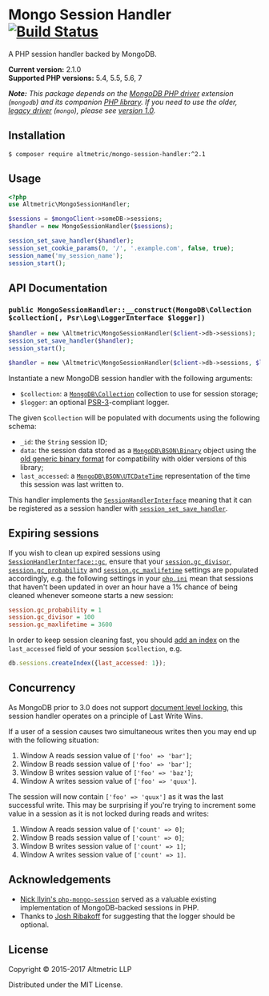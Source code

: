 # Mongo Session Handler [![Build Status](https://travis-ci.org/altmetric/mongo-session-handler.svg?branch=master)](https://travis-ci.org/altmetric/mongo-session-handler)

A PHP session handler backed by MongoDB.

**Current version:** 2.1.0  
**Supported PHP versions:** 5.4, 5.5, 5.6, 7

_**Note:** This package depends on the [MongoDB PHP driver](http://php.net/manual/en/set.mongodb.php) extension (`mongodb`) and its companion [PHP library](https://docs.mongodb.com/php-library/master/). If you need to use the older, [legacy driver](http://php.net/manual/en/book.mongo.php) (`mongo`), please see [version 1.0](https://github.com/altmetric/mongo-session-handler/tree/1.x)._

## Installation

```shell
$ composer require altmetric/mongo-session-handler:^2.1
```

## Usage

```php
<?php
use Altmetric\MongoSessionHandler;

$sessions = $mongoClient->someDB->sessions;
$handler = new MongoSessionHandler($sessions);

session_set_save_handler($handler);
session_set_cookie_params(0, '/', '.example.com', false, true);
session_name('my_session_name');
session_start();
```

## API Documentation

### `public MongoSessionHandler::__construct(MongoDB\Collection $collection[, Psr\Log\LoggerInterface $logger])`

```php
$handler = new \Altmetric\MongoSessionHandler($client->db->sessions);
session_set_save_handler($handler);
session_start();

$handler = new \Altmetric\MongoSessionHandler($client->db->sessions, $logger);
```

Instantiate a new MongoDB session handler with the following arguments:

* `$collection`: a [`MongoDB\Collection`](http://mongodb.github.io/mongo-php-library/classes/collection/) collection to use for session storage;
* `$logger`: an optional [PSR-3](http://www.php-fig.org/psr/psr-3/)-compliant logger.

The given `$collection` will be populated with documents using the following schema:

* `_id`: the `String` session ID;
* `data`: the session data stored as a [`MongoDB\BSON\Binary`](http://php.net/manual/en/class.mongodb-bson-binary.php) object using the [old generic binary format](http://php.net/manual/en/class.mongodb-bson-binary.php#mongodb-bson-binary.constants.type-old-binary) for compatibility with older versions of this library;
* `last_accessed`: a [`MongoDB\BSON\UTCDateTime`](http://php.net/manual/en/class.mongodb-bson-utcdatetime.php) representation of the time this session was last written to.

This handler implements the [`SessionHandlerInterface`](http://php.net/manual/en/class.sessionhandlerinterface.php) meaning that it can be registered as a session handler with [`session_set_save_handler`](http://php.net/manual/en/function.session-set-save-handler.php).

## Expiring sessions

If you wish to clean up expired sessions using [`SessionHandlerInterface::gc`](http://php.net/manual/en/sessionhandlerinterface.gc.php), ensure that your [`session.gc_divisor`](http://php.net/manual/en/session.configuration.php#ini.session.gc-divisor), [`session.gc_probability`](http://php.net/manual/en/session.configuration.php#ini.session.gc-probability) and [`session.gc_maxlifetime`](http://php.net/manual/en/session.configuration.php#ini.session.gc-maxlifetime) settings are populated accordingly, e.g. the following settings in your [`php.ini`](http://php.net/manual/en/configuration.file.php) mean that sessions that haven't been updated in over an hour have a 1% chance of being cleaned whenever someone starts a new session:

```ini
session.gc_probability = 1
session.gc_divisor = 100
session.gc_maxlifetime = 3600
```

In order to keep session cleaning fast, you should [add an index](https://docs.mongodb.com/manual/reference/method/db.collection.createIndex/) on the `last_accessed` field of your session `$collection`, e.g.

```javascript
db.sessions.createIndex({last_accessed: 1});
```

## Concurrency

As MongoDB prior to 3.0 does not support [document level
locking](http://docs.mongodb.org/manual/core/storage/#document-level-locking),
this session handler operates on a principle of Last Write Wins.

If a user of a session causes two simultaneous writes then you may end up with
the following situation:

1. Window A reads session value of `['foo' => 'bar']`;
2. Window B reads session value of `['foo' => 'bar']`;
3. Window B writes session value of `['foo' => 'baz']`;
4. Window A writes session value of `['foo' => 'quux']`.

The session will now contain `['foo' => 'quux']` as it was the last successful
write. This may be surprising if you're trying to increment some value in a
session as it is not locked during reads and writes:

1. Window A reads session value of `['count' => 0]`;
2. Window B reads session value of `['count' => 0]`;
3. Window B writes session value of `['count' => 1]`;
4. Window A writes session value of `['count' => 1]`.

## Acknowledgements

* [Nick Ilyin's
  `php-mongo-session`](https://github.com/nicktacular/php-mongo-session)
  served as a valuable existing implementation of MongoDB-backed sessions in
  PHP.
* Thanks to [Josh Ribakoff](https://github.com/joshribakoff) for suggesting
  that the logger should be optional.

## License

Copyright © 2015-2017 Altmetric LLP

Distributed under the MIT License.
